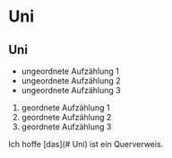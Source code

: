 # Uni
## Uni

- ungeordnete Aufzählung 1
- ungeordnete Aufzählung 2
- ungeordnete Aufzählung 3

1. geordnete Aufzählung 1
2. geordnete Aufzählung 2
3. geordnete Aufzählung 3

Ich hoffe [das](# Uni) ist ein Querverweis.
